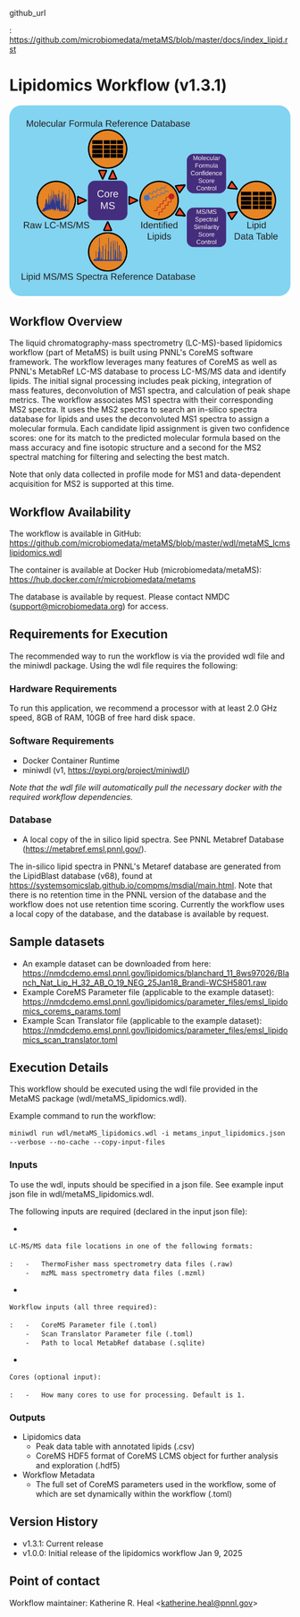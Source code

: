 github_url

:   <https://github.com/microbiomedata/metaMS/blob/master/docs/index_lipid.rst>

# Lipidomics Workflow (v1.3.1)

![](lipid_workflow_v1.svg)

## Workflow Overview

The liquid chromatography-mass spectrometry (LC-MS)-based lipidomics
workflow (part of MetaMS) is built using PNNL's CoreMS software
framework. The workflow leverages many features of CoreMS as well as
PNNL's MetabRef LC-MS database to process LC-MS/MS data and identify
lipids. The initial signal processing includes peak picking, integration
of mass features, deconvolution of MS1 spectra, and calculation of peak
shape metrics. The workflow associates MS1 spectra with their
corresponding MS2 spectra. It uses the MS2 spectra to search an
in-silico spectra database for lipids and uses the deconvoluted MS1
spectra to assign a molecular formula. Each candidate lipid assignment
is given two confidence scores: one for its match to the predicted
molecular formula based on the mass accuracy and fine isotopic structure
and a second for the MS2 spectral matching for filtering and selecting
the best match.

Note that only data collected in profile mode for MS1 and data-dependent
acquisition for MS2 is supported at this time.

## Workflow Availability

The workflow is available in GitHub:
<https://github.com/microbiomedata/metaMS/blob/master/wdl/metaMS_lcmslipidomics.wdl>

The container is available at Docker Hub (microbiomedata/metaMS):
<https://hub.docker.com/r/microbiomedata/metams>

The database is available by request. Please contact NMDC
(<support@microbiomedata.org>) for access.

## Requirements for Execution

The recommended way to run the workflow is via the provided wdl file and
the miniwdl package. Using the wdl file requires the following:

### Hardware Requirements

To run this application, we recommend a processor with at least 2.0 GHz
speed, 8GB of RAM, 10GB of free hard disk space.

### Software Requirements

-   Docker Container Runtime
-   miniwdl (v1, <https://pypi.org/project/miniwdl/>)

*Note that the wdl file will automatically pull the necessary docker
with the required workflow dependencies.*

### Database

-   A local copy of the in silico lipid spectra. See PNNL Metabref
    Database (<https://metabref.emsl.pnnl.gov/>).

The in-silico lipid spectra in PNNL\'s Metaref database are generated
from the LipidBlast database (v68), found at
<https://systemsomicslab.github.io/compms/msdial/main.html>. Note that
there is no retention time in the PNNL version of the database and the
workflow does not use retention time scoring. Currently the workflow
uses a local copy of the database, and the database is available by
request.

## Sample datasets

-   An example dataset can be downloaded from here:
    <https://nmdcdemo.emsl.pnnl.gov/lipidomics/blanchard_11_8ws97026/Blanch_Nat_Lip_H_32_AB_O_19_NEG_25Jan18_Brandi-WCSH5801.raw>
-   Example CoreMS Parameter file (applicable to the example dataset):
    <https://nmdcdemo.emsl.pnnl.gov/lipidomics/parameter_files/emsl_lipidomics_corems_params.toml>
-   Example Scan Translator file (applicable to the example dataset):
    <https://nmdcdemo.emsl.pnnl.gov/lipidomics/parameter_files/emsl_lipidomics_scan_translator.toml>

## Execution Details

This workflow should be executed using the wdl file provided in the
MetaMS package (wdl/metaMS_lipidomics.wdl).

Example command to run the workflow:

``` 
miniwdl run wdl/metaMS_lipidomics.wdl -i metams_input_lipidomics.json --verbose --no-cache --copy-input-files
```

### Inputs

To use the wdl, inputs should be specified in a json file. See example
input json file in wdl/metaMS_lipidomics.wdl.

The following inputs are required (declared in the input json file):

-   

    LC-MS/MS data file locations in one of the following formats:

    :   -   ThermoFisher mass spectrometry data files (.raw)
        -   mzML mass spectrometry data files (.mzml)

-   

    Workflow inputs (all three required):

    :   -   CoreMS Parameter file (.toml)
        -   Scan Translator Parameter file (.toml)
        -   Path to local MetabRef database (.sqlite)

-   

    Cores (optional input):

    :   -   How many cores to use for processing. Default is 1.

### Outputs

-   Lipidomics data
    -   Peak data table with annotated lipids (.csv)
    -   CoreMS HDF5 format of CoreMS LCMS object for further analysis
        and exploration (.hdf5)
-   Workflow Metadata
    -   The full set of CoreMS parameters used in the workflow, some of
        which are set dynamically within the workflow (.toml)

## Version History

-   v1.3.1: Current release
-   v1.0.0: Initial release of the lipidomics workflow Jan 9, 2025

## Point of contact

Workflow maintainer: Katherine R. Heal \<<katherine.heal@pnnl.gov>\>
